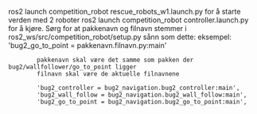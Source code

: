 ros2 launch competition_robot rescue_robots_w1.launch.py for å starte verden med 2 roboter
ros2 launch competition_robot controller.launch.py for å kjøre. Sørg for at pakkenavn og filnavn stemmer i ros2_ws/src/competition_robot/setup.py sånn som dette:
            eksempel: 'bug2_go_to_point = pakkenavn.filnavn.py:main'

            pakkenavn skal være det samme som pakken der bug2/wallfollower/go_to_point ligger
            filnavn skal være de aktuelle filnavnene
            
            'bug2_controller = bug2_navigation.bug2_controller:main',
            'bug2_wall_follow = bug2_navigation.bug2_wall_follow:main',
            'bug2_go_to_point = bug2_navigation.bug2_go_to_point:main',

            
